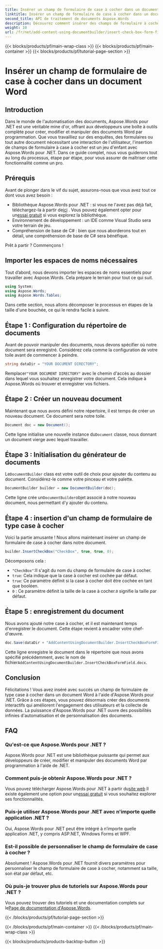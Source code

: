 ```yaml
---
title: Insérer un champ de formulaire de case à cocher dans un document Word
linktitle: Insérer un champ de formulaire de case à cocher dans un document Word
second_title: API de traitement de documents Aspose.Words
description: Découvrez comment insérer des champs de formulaire à cocher dans des documents Word à l'aide d'Aspose.Words pour .NET grâce à ce guide détaillé, étape par étape. Idéal pour les développeurs.
weight: 10
url: /fr/net/add-content-using-documentbuilder/insert-check-box-form-field/
---
```


{{< blocks/products/pf/main-wrap-class >}}
{{< blocks/products/pf/main-container >}}
{{< blocks/products/pf/tutorial-page-section >}}

# Insérer un champ de formulaire de case à cocher dans un document Word

## Introduction
Dans le monde de l'automatisation des documents, Aspose.Words pour .NET est une véritable mine d'or, offrant aux développeurs une boîte à outils complète pour créer, modifier et manipuler des documents Word par programmation. Que vous travailliez sur des enquêtes, des formulaires ou tout autre document nécessitant une interaction de l'utilisateur, l'insertion de champs de formulaire à case à cocher est un jeu d'enfant avec Aspose.Words pour .NET. Dans ce guide complet, nous vous guiderons tout au long du processus, étape par étape, pour vous assurer de maîtriser cette fonctionnalité comme un pro.

## Prérequis

Avant de plonger dans le vif du sujet, assurons-nous que vous avez tout ce dont vous avez besoin :

-  Bibliothèque Aspose.Words pour .NET : si vous ne l'avez pas déjà fait, téléchargez-la à partir de[ici](https://releases.aspose.com/words/net/) . Vous pouvez également opter pour un[essai gratuit](https://releases.aspose.com/) si vous explorez la bibliothèque.
- Environnement de développement : un IDE comme Visual Studio sera votre terrain de jeu.
- Compréhension de base de C# : bien que nous aborderons tout en détail, une compréhension de base de C# sera bénéfique.

Prêt à partir ? Commençons !

## Importer les espaces de noms nécessaires

Tout d’abord, nous devons importer les espaces de noms essentiels pour travailler avec Aspose.Words. Cela prépare le terrain pour tout ce qui suit.

```csharp
using System;
using Aspose.Words;
using Aspose.Words.Tables;
```

Dans cette section, nous allons décomposer le processus en étapes de la taille d'une bouchée, ce qui le rendra facile à suivre. 

## Étape 1 : Configuration du répertoire de documents

Avant de pouvoir manipuler des documents, nous devons spécifier où notre document sera enregistré. Considérez cela comme la configuration de votre toile avant de commencer à peindre.

```csharp
string dataDir = "YOUR DOCUMENT DIRECTORY";
```

 Remplacer`"YOUR DOCUMENT DIRECTORY"` avec le chemin d'accès au dossier dans lequel vous souhaitez enregistrer votre document. Cela indique à Aspose.Words où trouver et enregistrer vos fichiers.

## Étape 2 : Créer un nouveau document

Maintenant que nous avons défini notre répertoire, il est temps de créer un nouveau document. Ce document sera notre toile.

```csharp
Document doc = new Document();
```

 Cette ligne initialise une nouvelle instance du`Document` classe, nous donnant un document vierge avec lequel travailler.

## Étape 3 : Initialisation du générateur de documents

 Le`DocumentBuilder` class est votre outil de choix pour ajouter du contenu au document. Considérez-le comme votre pinceau et votre palette.

```csharp
DocumentBuilder builder = new DocumentBuilder(doc);
```

 Cette ligne crée un`DocumentBuilder`objet associé à notre nouveau document, nous permettant d'y ajouter du contenu.

## Étape 4 : insertion d'un champ de formulaire de type case à cocher

Voici la partie amusante ! Nous allons maintenant insérer un champ de formulaire de case à cocher dans notre document.

```csharp
builder.InsertCheckBox("CheckBox", true, true, 0);
```

Décomposons cela :
- `"CheckBox"`:Il s'agit du nom du champ de formulaire de case à cocher.
- `true`: Cela indique que la case à cocher est cochée par défaut.
- `true`: Ce paramètre définit si la case à cocher doit être cochée en tant que booléen.
- `0` : Ce paramètre définit la taille de la case à cocher.`0` signifie la taille par défaut.

## Étape 5 : enregistrement du document

Nous avons ajouté notre case à cocher, et il est maintenant temps d'enregistrer le document. Cette étape revient à encadrer votre chef-d'œuvre.

```csharp
doc.Save(dataDir + "AddContentUsingDocumentBuilder.InsertCheckBoxFormField.docx");
```

 Cette ligne enregistre le document dans le répertoire que nous avons spécifié précédemment, avec le nom de fichier`AddContentUsingDocumentBuilder.InsertCheckBoxFormField.docx`.

## Conclusion

Félicitations ! Vous avez inséré avec succès un champ de formulaire de type case à cocher dans un document Word à l'aide d'Aspose.Words pour .NET. Grâce à ces étapes, vous pouvez désormais créer des documents interactifs qui améliorent l'engagement des utilisateurs et la collecte de données. La puissance d'Aspose.Words pour .NET ouvre des possibilités infinies d'automatisation et de personnalisation des documents.

## FAQ

### Qu'est-ce que Aspose.Words pour .NET ?

Aspose.Words pour .NET est une bibliothèque puissante qui permet aux développeurs de créer, modifier et manipuler des documents Word par programmation à l'aide de .NET.

### Comment puis-je obtenir Aspose.Words pour .NET ?

 Vous pouvez télécharger Aspose.Words pour .NET à partir du[site web](https://releases.aspose.com/words/net/) Il existe également une option pour un[essai gratuit](https://releases.aspose.com/) si vous souhaitez explorer ses fonctionnalités.

### Puis-je utiliser Aspose.Words pour .NET avec n'importe quelle application .NET ?

Oui, Aspose.Words pour .NET peut être intégré à n’importe quelle application .NET, y compris ASP.NET, Windows Forms et WPF.

### Est-il possible de personnaliser le champ de formulaire de case à cocher ?

Absolument ! Aspose.Words pour .NET fournit divers paramètres pour personnaliser le champ de formulaire de case à cocher, notamment sa taille, son état par défaut, etc.

### Où puis-je trouver plus de tutoriels sur Aspose.Words pour .NET ?

 Vous pouvez trouver des tutoriels et une documentation complets sur le[Page de documentation d'Aspose.Words](https://reference.aspose.com/words/net/).

{{< /blocks/products/pf/tutorial-page-section >}}

{{< /blocks/products/pf/main-container >}}
{{< /blocks/products/pf/main-wrap-class >}}

{{< blocks/products/products-backtop-button >}}
